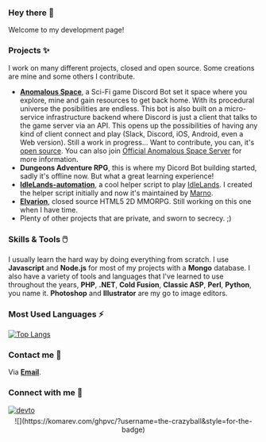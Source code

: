 ### Hey there 👋

Welcome to my development page!

### Projects ✨

I work on many different projects, closed and open source. Some creations are mine and some others I contribute.

* **[Anomalous Space](https://github.com/the-crazyball/anomalousspace)**, a Sci-Fi game Discord Bot set it space where you explore, mine and gain resources to get back home. With its procedural universe the posibilities are endless. This bot is also built on a micro-service infrastructure backend where Discord is just a client that talks to the game server via an API. This opens up the possibilities of having any kind of client connect and play (Slack, Discord, iOS, Android, even a Web version). Still a work in progress... Want to contribute, you can, it's [open source](https://github.com/the-crazyball/anomalousspace). You can also join [Official Anomalous Space Server](https://discord.gg/hUw2VmtzhX) for more information.
* **Dungeons Adventure RPG**, this is where my Dicord Bot building started, sadly it's offline now. But what a great learning experience!
* **[IdleLands-automation](https://github.com/the-crazyball/idleLands-automation)**, a cool helper script to play [IdleLands](https://play.idle.land/). I created the helper script initially and now it's maintained by [Marno](https://github.com/marnovandermaas).
* **[Elvarion](https://www.elvarion.com)**, closed source HTML5 2D MMORPG. Still working on this one when I have time.
* Plenty of other projects that are private, and sworn to secrecy. ;)

### Skills & Tools 🖱️

I usually learn the hard way by doing everything from scratch. I use **Javascript** and **Node.js** for most of my projects with a **Mongo** database. I also have a variety of tools and languages that I've learned to use throughout the years, **PHP**, **.NET**, **Cold Fusion**, **Classic ASP**, **Perl**, **Python**, you name it. **Photoshop** and **Illustrator** are my go to image editors.

### Most Used Languages ⚡

[![Top Langs](https://github-readme-stats.vercel.app/api/top-langs/?username=the-crazyball&layout=compact)](https://github.com/the-crazyball)

### Contact me 🤝

Via **[Email](mailto:me@torsin.dev)**.

### Connect with me 🌱

<a href="https://dev.to/torsin" target="_blank">
<img src=https://img.shields.io/badge/dev.to-%2308090A.svg?&style=for-the-badge&logo=dev.to&logoColor=white alt=devto style="margin-bottom: 5px;" />
</a>

<div align="center">  
![](https://komarev.com/ghpvc/?username=the-crazyball&style=for-the-badge)
</div> 



<!--
**the-crazyball/the-crazyball** is a ✨ _special_ ✨ repository because its `README.md` (this file) appears on your GitHub profile.

Here are some ideas to get you started:

- 🔭 I’m currently working on ...
- 🌱 I’m currently learning ...
- 👯 I’m looking to collaborate on ...
- 🤔 I’m looking for help with ...
- 💬 Ask me about ...
- 📫 How to reach me: ...
- 😄 Pronouns: ...
- ⚡ Fun fact: ...
-->
